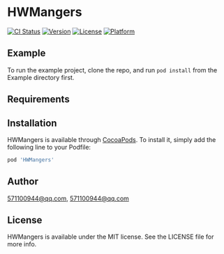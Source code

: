 # HWMangers

[![CI Status](https://img.shields.io/travis/571100944@qq.com/HWMangers.svg?style=flat)](https://travis-ci.org/571100944@qq.com/HWMangers)
[![Version](https://img.shields.io/cocoapods/v/HWMangers.svg?style=flat)](https://cocoapods.org/pods/HWMangers)
[![License](https://img.shields.io/cocoapods/l/HWMangers.svg?style=flat)](https://cocoapods.org/pods/HWMangers)
[![Platform](https://img.shields.io/cocoapods/p/HWMangers.svg?style=flat)](https://cocoapods.org/pods/HWMangers)

## Example

To run the example project, clone the repo, and run `pod install` from the Example directory first.

## Requirements

## Installation

HWMangers is available through [CocoaPods](https://cocoapods.org). To install
it, simply add the following line to your Podfile:

```ruby
pod 'HWMangers'
```

## Author

571100944@qq.com, 571100944@qq.com

## License

HWMangers is available under the MIT license. See the LICENSE file for more info.
